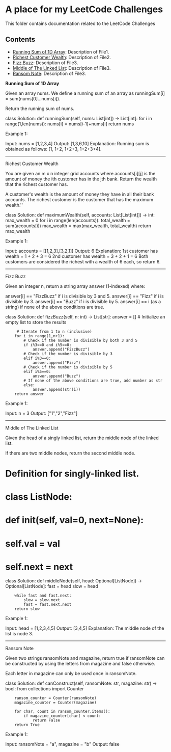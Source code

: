 # A place for my LeetCode Challenges

This folder contains documentation related to the LeetCode Challenges

## Contents

- [Running Sum of 1D Array](file1.md): Description of File1.
- [Richest Customer Wealth](file2.md): Description of File2.
- [Fizz Buzz](file3.md): Description of File3.
- [Middle of The Linked List](file3.md): Description of File3.
- [Ransom Note](file3.md): Description of File3.





**Running Sum of 1D Array**

Given an array nums. We define a running sum of an array as runningSum[i] = sum(nums[0]…nums[i]).

Return the running sum of nums.


class Solution:
    def runningSum(self, nums: List[int]) -> List[int]:
        for i in range(1,len(nums)):
            nums[i] = nums[i-1]+nums[i]
        return nums


Example 1:

Input: nums = [1,2,3,4]
Output: [1,3,6,10]
Explanation: Running sum is obtained as follows: [1, 1+2, 1+2+3, 1+2+3+4].


------------------------------
Richest Customer Wealth


You are given an m x n integer grid accounts where accounts[i][j] is the amount of money the i​​​​​​​​​​​th​​​​ customer has in the j​​​​​​​​​​​th​​​​ bank. Return the wealth that the richest customer has.

A customer's wealth is the amount of money they have in all their bank accounts. The richest customer is the customer that has the maximum wealth.''


class Solution:
    def maximumWealth(self, accounts: List[List[int]]) -> int:
        max_wealth = 0
        for i in range(len(accounts)):
            total_wealth = sum(accounts[i])
            max_wealth = max(max_wealth, total_wealth)
        return max_wealth


Example 1:

Input: accounts = [[1,2,3],[3,2,1]]
Output: 6
Explanation:
1st customer has wealth = 1 + 2 + 3 = 6
2nd customer has wealth = 3 + 2 + 1 = 6
Both customers are considered the richest with a wealth of 6 each, so return 6.


-----------------------------------


Fizz Buzz

Given an integer n, return a string array answer (1-indexed) where:

answer[i] == "FizzBuzz" if i is divisible by 3 and 5.
answer[i] == "Fizz" if i is divisible by 3.
answer[i] == "Buzz" if i is divisible by 5.
answer[i] == i (as a string) if none of the above conditions are true.
 
class Solution:
    def fizzBuzz(self, n: int) -> List[str]:
        answer = [] # Initialize an empty list to store the results
    
         # Iterate from 1 to n (inclusive)
        for i in range(1,n+1): 
            # Check if the number is divisible by both 3 and 5
            if i%3==0 and i%5==0:
                answer.append("FizzBuzz")       
            # Check if the number is divisible by 3
            elif i%3==0:
                answer.append("Fizz")
            # Check if the number is divisible by 5
            elif i%5==0:
                answer.append("Buzz")
            # If none of the above conditions are true, add number as str     
            else:
                answer.append(str(i))
        return answer



Example 1:

Input: n = 3
Output: ["1","2","Fizz"]

-----------------------------------------------
Middle of The Linked List

Given the head of a singly linked list, return the middle node of the linked list.

If there are two middle nodes, return the second middle node.

 # Definition for singly-linked list.
# class ListNode:
#     def __init__(self, val=0, next=None):
#         self.val = val
#         self.next = next
class Solution:
    def middleNode(self, head: Optional[ListNode]) -> Optional[ListNode]:
        fast = head
        slow = head

        while fast and fast.next:
            slow = slow.next
            fast = fast.next.next
        return slow
        

Example 1:


Input: head = [1,2,3,4,5]
Output: [3,4,5]
Explanation: The middle node of the list is node 3.


-------------------------------------------------


Ransom Note


Given two strings ransomNote and magazine, return true if ransomNote can be constructed by using the letters from magazine and false otherwise.

Each letter in magazine can only be used once in ransomNote.

 class Solution:
    def canConstruct(self, ransomNote: str, magazine: str) -> bool:
        from collections import Counter

        ransom_counter = Counter(ransomNote)
        magazine_counter = Counter(magazine)

        for char, count in ransom_counter.items():
            if magazine_counter[char] < count:
                return False
        return True
        

Example 1:

Input: ransomNote = "a", magazine = "b"
Output: false

